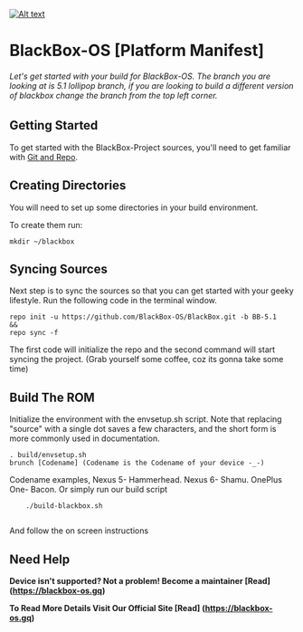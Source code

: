 [![Alt text](http://s14.postimg.org/a1yhsqbe9/BLACKBOX.png)](http://www.blackbox-os.gq)
# BlackBox-OS [Platform Manifest]
###### Let's get started with your build for BlackBox-OS. The branch you are looking at is 5.1 lollipop branch, if you are looking to build a different version of blackbox change the branch from the top left corner.

Getting Started
---------------
To get started with the BlackBox-Project sources, you'll need to get
familiar with [Git and Repo](http://source.android.com/source/version-control.html).

Creating Directories
---------------
You will need to set up some directories in your build environment.

To create them run:

    mkdir ~/blackbox


Syncing Sources
---------------
Next step is to sync the sources so that you can get started with your geeky lifestyle. Run the following code in the terminal window.

    repo init -u https://github.com/BlackBox-OS/BlackBox.git -b BB-5.1
    &&
    repo sync -f

The first code will initialize the repo and the second command will start syncing the project. (Grab yourself some coffee, coz its gonna take some time)


Build The ROM
-------------------
Initialize the environment with the envsetup.sh script. Note that replacing "source" with a single dot saves a few characters, and the short form is more commonly used in documentation.

    . build/envsetup.sh
    brunch [Codename] (Codename is the Codename of your device -_-)

Codename examples, Nexus 5- Hammerhead. Nexus 6- Shamu. OnePlus One- Bacon.
Or simply run our build script
```    
    ./build-blackbox.sh
    
```
And follow the on screen instructions

Need Help
-------------------
**Device isn't supported? Not a problem! Become a maintainer [Read] (https://blackbox-os.gq)**

**To Read More Details Visit Our Official Site [Read] (https://blackbox-os.gq)**

